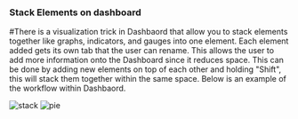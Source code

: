 ### Stack Elements on dashboard 

#There is a visualization trick in Dashbaord that allow you to stack elements together like graphs, indicators, and gauges into one element. Each element added gets its own tab that the user can rename. 
This allows the user to add more information onto the Dashboard since it reduces space.
This can be done by adding new elements on top of each other and holding "Shift", this will stack them together within the same space. Below is an example of the workflow within Dashbaord.


![stack](https://github.com/rylee1999/RGoerlitzTechLog/assets/146375958/f6f52538-7aef-4e0b-91d2-e42098ed7339)      ![pie](https://github.com/rylee1999/RGoerlitzTechLog/assets/146375958/3885eebc-7fa3-4c21-b0bc-46de4508a775)









